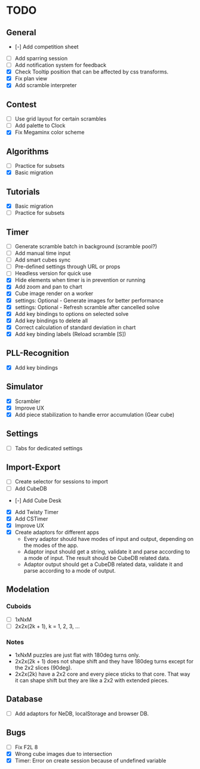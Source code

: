 # TODO
## General
- [-] Add competition sheet
- [ ] Add sparring session
- [ ] Add notification system for feedback
- [x] Check Tooltip position that can be affected by css transforms.
- [x] Fix plan view
- [x] Add scramble interpreter

## Contest
- [ ] Use grid layout for certain scrambles
- [ ] Add palette to Clock
- [x] Fix Megaminx color scheme

## Algorithms
- [ ] Practice for subsets
- [x] Basic migration

## Tutorials
- [x] Basic migration
- [ ] Practice for subsets

## Timer
- [ ] Generate scramble batch in background (scramble pool?)
- [ ] Add manual time input
- [ ] Add smart cubes sync
- [ ] Pre-defined settings through URL or props
- [ ] Headless version for quick use
- [x] Hide elements when timer is in prevention or running
- [x] Add zoom and pan to chart
- [x] Cube image render on a worker
- [x] settings: Optional - Generate images for better performance
- [x] settings: Optional - Refresh scramble after cancelled solve
- [x] Add key bindings to options on selected solve
- [x] Add key bindings to delete all
- [x] Correct calculation of standard deviation in chart
- [x] Add key binding labels (Reload scramble \[S\])

## PLL-Recognition
- [x] Add key bindings

## Simulator
- [x] Scrambler
- [x] Improve UX
- [x] Add piece stabilization to handle error accumulation (Gear cube)

## Settings
- [ ] Tabs for dedicated settings

## Import-Export
- [ ] Create selector for sessions to import
- [ ] Add CubeDB
- [-] Add Cube Desk
- [x] Add Twisty Timer
- [x] Add CSTimer
- [x] Improve UX
- [x] Create adaptors for different apps
  * Every adaptor should have modes of input and output, depending on the modes of the app.
  * Adaptor input should get a string, validate it and parse according to a mode of input. The result should be CubeDB related data.
  * Adaptor output should get a CubeDB related data, validate it and parse according to a mode of output.

## Modelation
### Cuboids
- [ ] 1xNxM
- [ ] 2x2x(2k + 1), k = 1, 2, 3, ...

### Notes
- 1xNxM puzzles are just flat with 180deg turns only.
- 2x2x(2k + 1) does not shape shift and they have 180deg turns except for the 2x2 slices (90deg).
- 2x2x(2k) have a 2x2 core and every piece sticks to that core. That way it can shape shift but they are like a 2x2 with extended pieces.

## Database
- [ ] Add adaptors for NeDB, localStorage and browser DB.

## Bugs
- [ ] Fix F2L 8
- [x] Wrong cube images due to intersection
- [x] Timer: Error on create session because of undefined variable